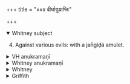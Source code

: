 +++
title = "००४ दीर्घायुःप्राप्तिः"

+++
<details open><summary>Whitney subject</summary>

4. Against various evils: with a jan̄giḍá amulet.
</details>


<details><summary>VH anukramaṇī</summary>

दीर्घायुःप्राप्तिः।  
१-६ अथर्वा। (चन्द्रमाः,) जङ्गिडः। अनुष्टुप्, १ विराट् प्रस्तारपङ्क्तिः।
</details>

<details><summary>Whitney anukramaṇī</summary>

[Atharvan.—ṣaḍṛcam. cāndramasam uta jan̄giḍadevatākam. ānuṣṭubham: 1. virāṭ prastārapan̄kti.]
</details>



<details><summary>Whitney</summary>

### Comment
Found also (except vs. 6 and parts of 1 and 2) in Pāipp. ii. Accompanies in Kāug. (42. 23) the binding on of an amulet "as described in the text" (iti mantroktam), against various evils (the comm. says, "for thwarting witchcraft, for protecting one's self, for putting down hindrances").


### Translations
Translated: Weber, xiii. 140; Griffith, i. 45; Bloomfield, 37, 280; in part also by Grohmann, Ind. Stud. ix. 417-418.—As to the jan̄giḍá see Zimmer, p. 65; also Weber and Grohmann, ll. cc.
</details>

<details><summary>Griffith</summary>

A charm to ensure health and prosperity by wearing an amulet
</details>

